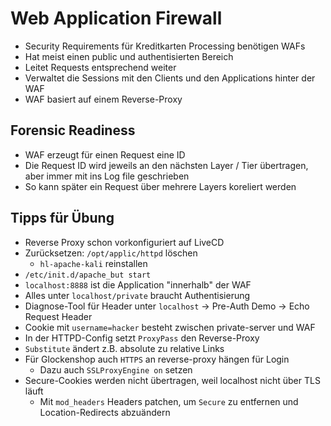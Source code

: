# Web Application Firewall
- Security Requirements für Kreditkarten Processing benötigen WAFs
- Hat meist einen public und authentisierten Bereich
- Leitet Requests entsprechend weiter
- Verwaltet die Sessions mit den Clients und den Applications hinter der WAF
- WAF basiert auf einem Reverse-Proxy

## Forensic Readiness
- WAF erzeugt für einen Request eine ID
- Die Request ID wird jeweils an den nächsten Layer / Tier übertragen, aber immer mit ins Log file geschrieben
- So kann später ein Request über mehrere Layers koreliert werden


## Tipps für Übung
- Reverse Proxy schon vorkonfiguriert auf LiveCD
- Zurücksetzen: `/opt/applic/httpd` löschen
    - `hl-apache-kali` reinstallen
- `/etc/init.d/apache_but start`
- `localhost:8888` ist die Application "innerhalb" der WAF
- Alles unter `localhost/private` braucht Authentisierung
- Diagnose-Tool für Header unter `localhost` -> Pre-Auth Demo -> Echo Request Header
- Cookie mit `username=hacker` besteht zwischen private-server und WAF
- In der HTTPD-Config setzt `ProxyPass` den Reverse-Proxy
- `Substitute` ändert z.B. absolute zu relative Links
- Für Glockenshop auch `HTTPS` an reverse-proxy hängen für Login
    - Dazu auch `SSLProxyEngine on` setzen
- Secure-Cookies werden nicht übertragen, weil localhost nicht über TLS läuft
    - Mit `mod_headers` Headers patchen, um `Secure` zu entfernen und Location-Redirects abzuändern
